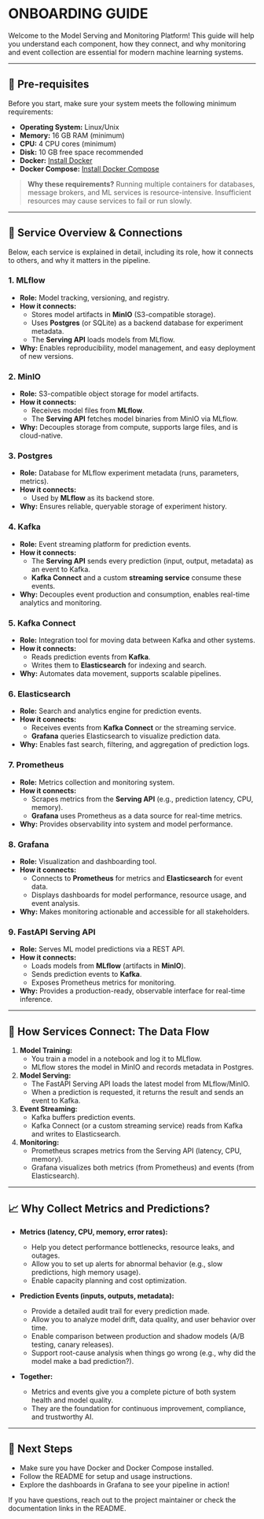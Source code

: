 # ONBOARDING GUIDE

Welcome to the Model Serving and Monitoring Platform! This guide will help you understand each component, how they connect, and why monitoring and event collection are essential for modern machine learning systems.

---

## 🚦 Pre-requisites

Before you start, make sure your system meets the following minimum requirements:

- **Operating System:** Linux/Unix
- **Memory:** 16 GB RAM (minimum)
- **CPU:** 4 CPU cores (minimum)
- **Disk:** 10 GB free space recommended
- **Docker:** [Install Docker](https://docs.docker.com/get-docker/)
- **Docker Compose:** [Install Docker Compose](https://docs.docker.com/compose/install/)

> **Why these requirements?**
> Running multiple containers for databases, message brokers, and ML services is resource-intensive. Insufficient resources may cause services to fail or run slowly.

---

## 🧩 Service Overview & Connections

Below, each service is explained in detail, including its role, how it connects to others, and why it matters in the pipeline.

### 1. **MLflow**

- **Role:** Model tracking, versioning, and registry.
- **How it connects:**
  - Stores model artifacts in **MinIO** (S3-compatible storage).
  - Uses **Postgres** (or SQLite) as a backend database for experiment metadata.
  - The **Serving API** loads models from MLflow.
- **Why:** Enables reproducibility, model management, and easy deployment of new versions.

### 2. **MinIO**

- **Role:** S3-compatible object storage for model artifacts.
- **How it connects:**
  - Receives model files from **MLflow**.
  - The **Serving API** fetches model binaries from MinIO via MLflow.
- **Why:** Decouples storage from compute, supports large files, and is cloud-native.

### 3. **Postgres**

- **Role:** Database for MLflow experiment metadata (runs, parameters, metrics).
- **How it connects:**
  - Used by **MLflow** as its backend store.
- **Why:** Ensures reliable, queryable storage of experiment history.

### 4. **Kafka**

- **Role:** Event streaming platform for prediction events.
- **How it connects:**
  - The **Serving API** sends every prediction (input, output, metadata) as an event to Kafka.
  - **Kafka Connect** and a custom **streaming service** consume these events.
- **Why:** Decouples event production and consumption, enables real-time analytics and monitoring.

### 5. **Kafka Connect**

- **Role:** Integration tool for moving data between Kafka and other systems.
- **How it connects:**
  - Reads prediction events from **Kafka**.
  - Writes them to **Elasticsearch** for indexing and search.
- **Why:** Automates data movement, supports scalable pipelines.

### 6. **Elasticsearch**

- **Role:** Search and analytics engine for prediction events.
- **How it connects:**
  - Receives events from **Kafka Connect** or the streaming service.
  - **Grafana** queries Elasticsearch to visualize prediction data.
- **Why:** Enables fast search, filtering, and aggregation of prediction logs.

### 7. **Prometheus**

- **Role:** Metrics collection and monitoring system.
- **How it connects:**
  - Scrapes metrics from the **Serving API** (e.g., prediction latency, CPU, memory).
  - **Grafana** uses Prometheus as a data source for real-time metrics.
- **Why:** Provides observability into system and model performance.

### 8. **Grafana**

- **Role:** Visualization and dashboarding tool.
- **How it connects:**
  - Connects to **Prometheus** for metrics and **Elasticsearch** for event data.
  - Displays dashboards for model performance, resource usage, and event analysis.
- **Why:** Makes monitoring actionable and accessible for all stakeholders.

### 9. **FastAPI Serving API**

- **Role:** Serves ML model predictions via a REST API.
- **How it connects:**
  - Loads models from **MLflow** (artifacts in **MinIO**).
  - Sends prediction events to **Kafka**.
  - Exposes Prometheus metrics for monitoring.
- **Why:** Provides a production-ready, observable interface for real-time inference.

---

## 🔗 How Services Connect: The Data Flow

1. **Model Training:**
   - You train a model in a notebook and log it to MLflow.
   - MLflow stores the model in MinIO and records metadata in Postgres.
2. **Model Serving:**
   - The FastAPI Serving API loads the latest model from MLflow/MinIO.
   - When a prediction is requested, it returns the result and sends an event to Kafka.
3. **Event Streaming:**
   - Kafka buffers prediction events.
   - Kafka Connect (or a custom streaming service) reads from Kafka and writes to Elasticsearch.
4. **Monitoring:**
   - Prometheus scrapes metrics from the Serving API (latency, CPU, memory).
   - Grafana visualizes both metrics (from Prometheus) and events (from Elasticsearch).

---

## 📈 Why Collect Metrics and Predictions?

- **Metrics (latency, CPU, memory, error rates):**
  - Help you detect performance bottlenecks, resource leaks, and outages.
  - Allow you to set up alerts for abnormal behavior (e.g., slow predictions, high memory usage).
  - Enable capacity planning and cost optimization.

- **Prediction Events (inputs, outputs, metadata):**
  - Provide a detailed audit trail for every prediction made.
  - Allow you to analyze model drift, data quality, and user behavior over time.
  - Enable comparison between production and shadow models (A/B testing, canary releases).
  - Support root-cause analysis when things go wrong (e.g., why did the model make a bad prediction?).

- **Together:**
  - Metrics and events give you a complete picture of both system health and model quality.
  - They are the foundation for continuous improvement, compliance, and trustworthy AI.

---

## 🏁 Next Steps

- Make sure you have Docker and Docker Compose installed.
- Follow the README for setup and usage instructions.
- Explore the dashboards in Grafana to see your pipeline in action!

If you have questions, reach out to the project maintainer or check the documentation links in the README.
